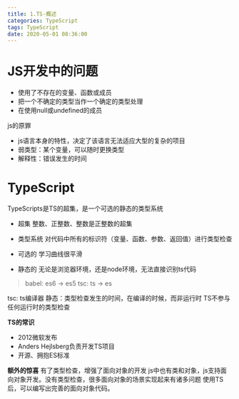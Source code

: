 ```yaml
---
title: 1.TS-概述
categories: TypeScript
tags: TypeScript
date: 2020-05-01 08:36:00
---
```


# JS开发中的问题
- 使用了不存在的变量、函数或成员
- 把一个不确定的类型当作一个确定的类型处理
- 在使用null或undefined的成员

js的原罪
- js语言本身的特性，决定了该语言无法适应大型的复杂的项目
- 弱类型：某个变量，可以随时更换类型
- 解释性：错误发生的时间

# TypeScript
TypeScripts是TS的超集，是一个可选的静态的类型系统

- 超集
整数、正整数、整数是正整数的超集

- 类型系统
对代码中所有的标识符（变量、函数、参数、返回值）进行类型检查

- 可选的
学习曲线很平滑

- 静态的
无论是浏览器环境，还是node环境，无法直接识别ts代码
> babel: es6 -> es5
> tsc: ts -> es

tsc: ts编译器
静态：类型检查发生的时间，在编译的时候，而非运行时
TS不参与任何运行时的类型检查

**TS的常识** 
- 2012微软发布
- Anders Hejlsberg负责开发TS项目 
- 开源、拥抱ES标准

**额外的惊喜**
有了类型检查，增强了面向对象的开发
js中也有类和对象，js支持面向对象开发。没有类型检查，很多面向对象的场景实现起来有诸多问题
使用TS后，可以编写出完善的面向对象代码。